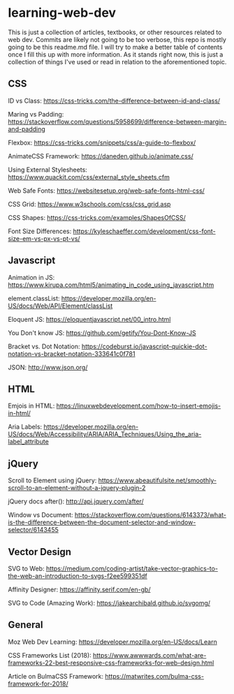 # learning-web-dev

This is just a collection of articles, textbooks, or other resources related to web dev. Commits are likely not going to be too verbose, this repo is mostly going to be this readme.md file. I will try to make a better table of contents once I fill this up with more information. As it stands right now, this is just a collection of things I've used or read in relation to the aforementioned topic.

## CSS

ID vs Class: https://css-tricks.com/the-difference-between-id-and-class/

Maring vs Padding: https://stackoverflow.com/questions/5958699/difference-between-margin-and-padding

Flexbox: https://css-tricks.com/snippets/css/a-guide-to-flexbox/

AnimateCSS Framework: https://daneden.github.io/animate.css/

Using External Stylesheets: https://www.quackit.com/css/external_style_sheets.cfm

Web Safe Fonts: https://websitesetup.org/web-safe-fonts-html-css/

CSS Grid: https://www.w3schools.com/css/css_grid.asp

CSS Shapes: https://css-tricks.com/examples/ShapesOfCSS/

Font Size Differences: https://kyleschaeffer.com/development/css-font-size-em-vs-px-vs-pt-vs/

## Javascript

Animation in JS: https://www.kirupa.com/html5/animating_in_code_using_javascript.htm

element.classList: https://developer.mozilla.org/en-US/docs/Web/API/Element/classList

Eloquent JS: https://eloquentjavascript.net/00_intro.html

You Don't know JS: https://github.com/getify/You-Dont-Know-JS

Bracket vs. Dot Notation: https://codeburst.io/javascript-quickie-dot-notation-vs-bracket-notation-333641c0f781

JSON: http://www.json.org/

## HTML

Emjois in HTML: https://linuxwebdevelopment.com/how-to-insert-emojis-in-html/

Aria Labels: https://developer.mozilla.org/en-US/docs/Web/Accessibility/ARIA/ARIA_Techniques/Using_the_aria-label_attribute

## jQuery

Scroll to Element using jQuery: https://www.abeautifulsite.net/smoothly-scroll-to-an-element-without-a-jquery-plugin-2

jQuery docs after(): http://api.jquery.com/after/

Window vs Document: https://stackoverflow.com/questions/6143373/what-is-the-difference-between-the-document-selector-and-window-selector/6143455

## Vector Design

SVG to Web: https://medium.com/coding-artist/take-vector-graphics-to-the-web-an-introduction-to-svgs-f2ee599351df

Affinity Designer: https://affinity.serif.com/en-gb/

SVG to Code (Amazing Work): https://jakearchibald.github.io/svgomg/

## General 

Moz Web Dev Learning: https://developer.mozilla.org/en-US/docs/Learn

CSS Frameworks List (2018): https://www.awwwards.com/what-are-frameworks-22-best-responsive-css-frameworks-for-web-design.html

Article on BulmaCSS Framework: https://matwrites.com/bulma-css-framework-for-2018/
